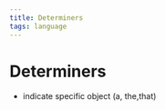 ```yaml
---
title: Determiners
tags: language
---
```


# Determiners
- indicate specific object (a, the,that)














































































